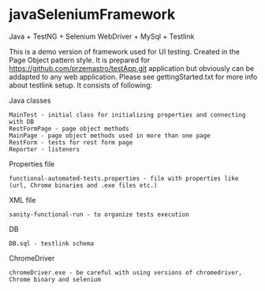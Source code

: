 # javaSeleniumFramework
Java + TestNG + Selenium WebDriver + MySql + Testlink

This is a demo version of framework used for UI testing. Created in the Page Object pattern style. It is prepared for 
https://github.com/przemastro/testApp.git application but obviously can be addapted to any web application.
Please see gettingStarted.txt for more info about testlink setup.
It consists of following:

Java classes

    MainTest - initial class for initializing properties and connecting with DB
    RestFormPage - page object methods
    MainPage - page object methods used in more than one page
    RestForm - tests for rest form page
    Reporter - listeners


Properties file

    functional-automated-tests.properties - file with properties like (url, Chrome binaries and .exe files etc.)


XML file 

    sanity-functional-run - to organize tests execution


DB 

    DB.sql - testlink schema

ChromeDriver

    chromeDriver.exe - be careful with using versions of chromedriver, Chrome binary and selenium

